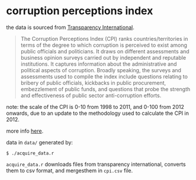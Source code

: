 # corruption perceptions index 

the data is sourced from [Transparency International](http://www.transparency.org/research/cpi/overview). 

> The Corruption Perceptions Index (CPI) ranks countries/territories in terms of the degree to which corruption is perceived to exist among public officials and politicians. It draws on different assessments and business opinion surveys carried out by independent and reputable institutions. It captures information about the administrative and political aspects of corruption. Broadly speaking, the surveys and assessments used to compile the index include questions relating to bribery of public officials, kickbacks in public procurement, embezzlement of public funds, and questions that probe the strength and effectiveness of public sector anti-corruption efforts. 

note: the scale of the CPI is 0-10 from 1998 to 2011, and 0-100 from 2012 onwards, due to an update to the methodology used to calculate the CPI in 2012. 

more info [here](http://www.transparency.org/cpi2014/in_detail).

data in `data/` generated by:
```
$ ./acquire_data.r
```

`acquire_data.r` downloads files from transparency international, converts them to csv format, and mergesthem in `cpi.csv` file.
